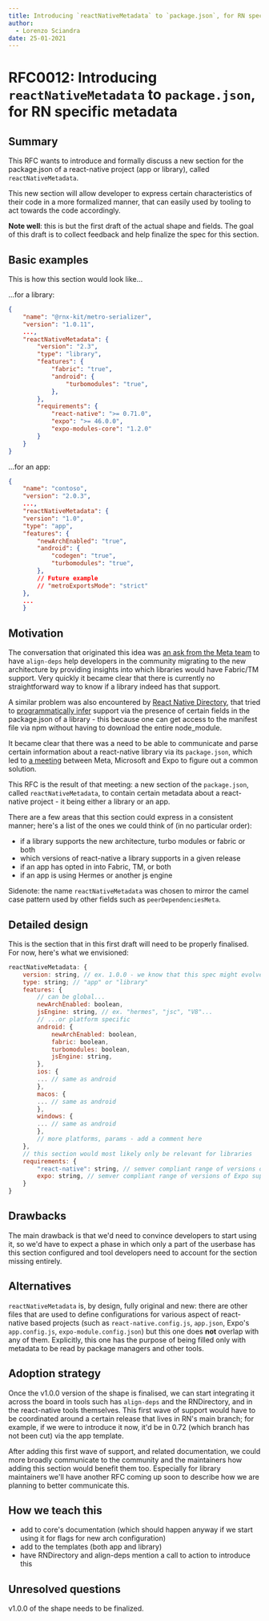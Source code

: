 ```yaml
---
title: Introducing `reactNativeMetadata` to `package.json`, for RN specific metadata
author:
  - Lorenzo Sciandra
date: 25-01-2021
---
```


# RFC0012: Introducing `reactNativeMetadata` to `package.json`, for RN specific metadata

## Summary

This RFC wants to introduce and formally discuss a new section for the package.json of a react-native project (app or library), called `reactNativeMetadata`.

This new section will allow developer to express certain characteristics of their code in a more formalized manner, that can easily used by tooling to act towards the code accordingly.

**Note well**: this is but the first draft of the actual shape and fields. The goal of this draft is to collect feedback and help finalize the spec for this section.

## Basic examples

This is how this section would look like...

...for a library:

```json
{
    "name": "@rnx-kit/metro-serializer",
    "version": "1.0.11",
    ...,
    "reactNativeMetadata": {
        "version": "2.3",
        "type": "library",
        "features": {
            "fabric": "true",
            "android": {
                "turbomodules": "true",
            },
        },
        "requirements": {
            "react-native": ">= 0.71.0",
            "expo": ">= 46.0.0",
            "expo-modules-core": "1.2.0"
        }
    }
}
```

...for an app:

```json
{
    "name": "contoso",
    "version": "2.0.3",
    ...,
    "reactNativeMetadata": {
    "version": "1.0",
    "type": "app",
    "features": {
        "newArchEnabled": "true",
        "android": {
            "codegen": "true",
            "turbomodules": "true",
        },
        // Future example
        // "metroExportsMode": "strict"
    },
    ...
    }
```

## Motivation

The conversation that originated this idea was [an ask from the Meta team](https://github.com/microsoft/rnx-kit/issues/1863) to have `align-deps` help developers in the community migrating to the new architecture by providing insights into which libraries would have Fabric/TM support. Very quickly it became clear that there is currently no straightforward way to know if a library indeed has that support.

A similar problem was also encountered by [React Native Directory](https://reactnative.directory/), that tried to [programmatically infer](https://github.com/react-native-community/directory/pull/870) support via the presence of certain fields in the package.json of a library - this because one can get access to the manifest file via npm without having to download the entire node_module.

It became clear that there was a need to be able to communicate and parse certain information about a react-native library via its `package.json`, which led to [a meeting](https://github.com/microsoft/rnx-kit/discussions/2125) between Meta, Microsoft and Expo to figure out a common solution.

This RFC is the result of that meeting: a new section of the `package.json`, called `reactNativeMetadata`, to contain certain metadata about a react-native project - it being either a library or an app.

There are a few areas that this section could express in a consistent manner; here's a list of the ones we could think of (in no particular order):

- if a library supports the new architecture, turbo modules or fabric or both
- which versions of react-native a library supports in a given release
- if an app has opted in into Fabric, TM, or both
- if an app is using Hermes or another js engine

Sidenote: the name `reactNativeMetadata` was chosen to mirror the camel case pattern used by other fields such as `peerDependenciesMeta`.

## Detailed design

This is the section that in this first draft will need to be properly finalised. For now, here's what we envisioned:

```js
reactNativeMetadata: {
    version: string, // ex. 1.0.0 - we know that this spec might evolve in the future
    type: string; // "app" or "library"
    features: {
        // can be global...
        newArchEnabled: boolean,
        jsEngine: string, // ex. "hermes", "jsc", "V8"...
        // ...or platform specific
        android: {
            newArchEnabled: boolean,
            fabric: boolean,
            turbomodules: boolean,
            jsEngine: string,
        },
        ios: {
        ... // same as android
        },
        macos: {
        ... // same as android
        },
        windows: {
        ... // same as android
        },
        // more platforms, params - add a comment here
    },
    // this section would most likely only be relevant for libraries
    requirements: {
        "react-native": string, // semver compliant range of versions of RN supported
        expo: string, // semver compliant range of versions of Expo supported (if any)
    }
}
```

## Drawbacks

The main drawback is that we'd need to convince developers to start using it, so we'd have to expect a phase in which only a part of the userbase has this section configured and tool developers need to account for the section missing entirely.

## Alternatives

`reactNativeMetadata` is, by design, fully original and new: there are other files that are used to define configurations for various aspect of react-native based projects (such as `react-native.config.js`, `app.json`, Expo's `app.config.js`, `expo-module.config.json`) but this one does **not** overlap with any of them. Explicitly, this one has the purpose of being filled only with metadata to be read by package managers and other tools.

## Adoption strategy

Once the v1.0.0 version of the shape is finalised, we can start integrating it across the board in tools such has `align-deps` and the RNDirectory, and in the react-native tools themselves. This first wave of support would have to be coordinated around a certain release that lives in RN's main branch; for example, if we were to introduce it now, it'd be in 0.72 (which branch has not been cut) via the app template.

After adding this first wave of support, and related documentation, we could more broadly communicate to the community and the maintainers how adding this section would benefit them too. Especially for library maintainers we'll have another RFC coming up soon to describe how we are planning to better communicate this.

## How we teach this

- add to core's documentation (which should happen anyway if we start using it for flags for new arch configuration)
- add to the templates (both app and library)
- have RNDirectory and align-deps mention a call to action to introduce this

## Unresolved questions

v1.0.0 of the shape needs to be finalized.
